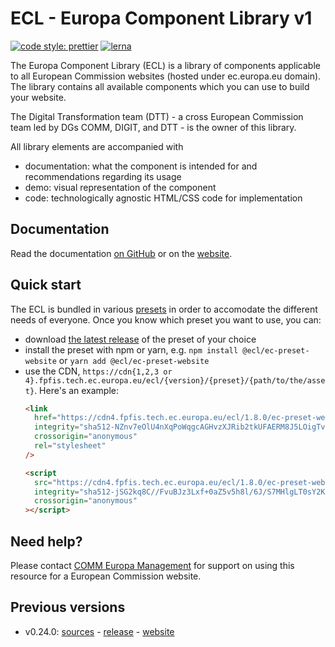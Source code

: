 # ECL - Europa Component Library v1

[![code style: prettier](https://img.shields.io/badge/code_style-prettier-ff69b4.svg?style=flat-square)](https://github.com/prettier/prettier)
[![lerna](https://img.shields.io/badge/maintained%20with-lerna-cc00ff.svg)](https://lernajs.io/)

The Europa Component Library (ECL) is a library of components applicable to all European Commission websites (hosted under ec.europa.eu domain). The library contains all available components which you can use to build your website.

The Digital Transformation team (DTT) - a cross European Commission team led by DGs COMM, DIGIT, and DTT - is the owner of this library.

All library elements are accompanied with

- documentation: what the component is intended for and recommendations regarding its usage
- demo: visual representation of the component
- code: technologically agnostic HTML/CSS code for implementation

## Documentation

Read the documentation [on GitHub](docs/README.md) or on the [website](https://ec-europa.github.io/europa-component-library/ec/docs/overview).

## Quick start

The ECL is bundled in various [presets](docs/06-presets.md) in order to accomodate the different needs of everyone. Once you know which preset you want to use, you can:

- download [the latest release](https://github.com/ec-europa/europa-component-library/releases/latest) of the preset of your choice
- install the preset with npm or yarn, e.g. `npm install @ecl/ec-preset-website` or `yarn add @ecl/ec-preset-website`
- use the CDN, `https://cdn{1,2,3 or 4}.fpfis.tech.ec.europa.eu/ecl/{version}/{preset}/{path/to/the/asset}`. Here's an example:
  ```html
  <link
    href="https://cdn4.fpfis.tech.ec.europa.eu/ecl/1.8.0/ec-preset-website/styles/ecl-ec-preset-website.css"
    integrity="sha512-NZnv7eOlU4nXqPoWqgcAGHvzXJRib2tkUFAERM8J5LOigTvMmy09IvT+1hVclbsZTDrc7OAa/RtPK6vsOFJy/w=="
    crossorigin="anonymous"
    rel="stylesheet"
  />
  ```
  ```html
  <script
    src="https://cdn4.fpfis.tech.ec.europa.eu/ecl/1.8.0/ec-preset-website/scripts/ecl-ec-preset-website.js"
    integrity="sha512-jSG2kq8C//FvuBJz3Lxf+0aZ5v5h8l/6J/S7MHlgLT0sY2KxU0gC/Gyf9UBsg2/R/4RpPI0abxAijoh9GejiEg=="
    crossorigin="anonymous"
  ></script>
  ```

## Need help?

Please contact [COMM Europa Management](mailto:Europamanagement@ec.europa.eu) for support on using this resource for a European Commission website.

## Previous versions

- v0.24.0: [sources](https://github.com/ec-europa/europa-component-library/tree/v0) - [release](https://github.com/ec-europa/europa-component-library/releases/tag/v0.24.0) - [website](https://v0--europa-component-library.netlify.com/)
